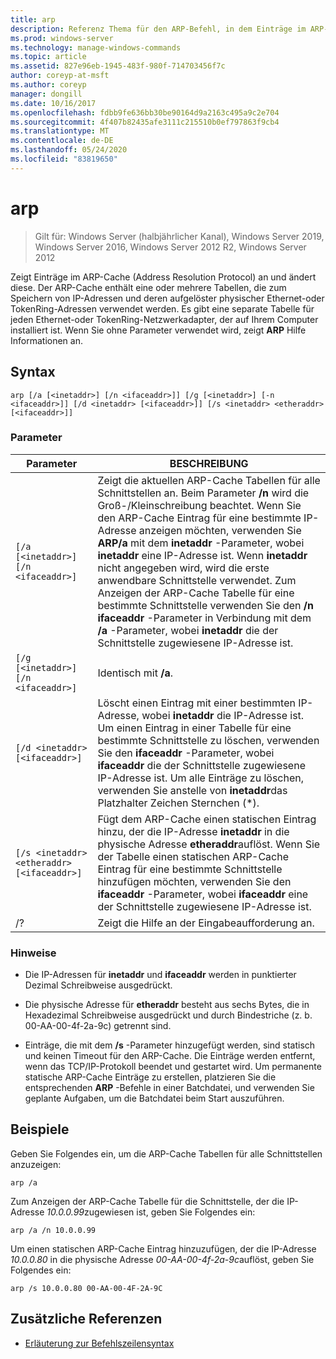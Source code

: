 ```yaml
---
title: arp
description: Referenz Thema für den ARP-Befehl, in dem Einträge im ARP-Cache (Address Resolution Protocol), die zum Speichern von IP-Adressen und deren aufgelösten physischen Adressen verwendet werden, angezeigt und geändert werden.
ms.prod: windows-server
ms.technology: manage-windows-commands
ms.topic: article
ms.assetid: 827e96eb-1945-483f-980f-714703456f7c
author: coreyp-at-msft
ms.author: coreyp
manager: dongill
ms.date: 10/16/2017
ms.openlocfilehash: fdbb9fe636bb30be90164d9a2163c495a9c2e704
ms.sourcegitcommit: 4f407b82435afe3111c215510b0ef797863f9cb4
ms.translationtype: MT
ms.contentlocale: de-DE
ms.lasthandoff: 05/24/2020
ms.locfileid: "83819650"
---
```

# <a name="arp"></a>arp

> Gilt für: Windows Server (halbjährlicher Kanal), Windows Server 2019, Windows Server 2016, Windows Server 2012 R2, Windows Server 2012

Zeigt Einträge im ARP-Cache (Address Resolution Protocol) an und ändert diese. Der ARP-Cache enthält eine oder mehrere Tabellen, die zum Speichern von IP-Adressen und deren aufgelöster physischer Ethernet-oder TokenRing-Adressen verwendet werden. Es gibt eine separate Tabelle für jeden Ethernet-oder TokenRing-Netzwerkadapter, der auf Ihrem Computer installiert ist. Wenn Sie ohne Parameter verwendet wird, zeigt **ARP** Hilfe Informationen an.

## <a name="syntax"></a>Syntax

```
arp [/a [<inetaddr>] [/n <ifaceaddr>]] [/g [<inetaddr>] [-n <ifaceaddr>]] [/d <inetaddr> [<ifaceaddr>]] [/s <inetaddr> <etheraddr> [<ifaceaddr>]]
```

### <a name="parameters"></a>Parameter

| Parameter | BESCHREIBUNG |
| --------- | ----------- |
| `[/a [<inetaddr>] [/n <ifaceaddr>]` | Zeigt die aktuellen ARP-Cache Tabellen für alle Schnittstellen an. Beim Parameter **/n** wird die Groß-/Kleinschreibung beachtet. Wenn Sie den ARP-Cache Eintrag für eine bestimmte IP-Adresse anzeigen möchten, verwenden Sie **ARP/a** mit dem **inetaddr** -Parameter, wobei **inetaddr** eine IP-Adresse ist. Wenn **inetaddr** nicht angegeben wird, wird die erste anwendbare Schnittstelle verwendet. Zum Anzeigen der ARP-Cache Tabelle für eine bestimmte Schnittstelle verwenden Sie den **/n ifaceaddr** -Parameter in Verbindung mit dem **/a** -Parameter, wobei **inetaddr** die der Schnittstelle zugewiesene IP-Adresse ist. |
| `[/g [<inetaddr>] [/n <ifaceaddr>]` | Identisch mit **/a**. |
| `[/d <inetaddr> [<ifaceaddr>]` | Löscht einen Eintrag mit einer bestimmten IP-Adresse, wobei **inetaddr** die IP-Adresse ist. Um einen Eintrag in einer Tabelle für eine bestimmte Schnittstelle zu löschen, verwenden Sie den **ifaceaddr** -Parameter, wobei **ifaceaddr** die der Schnittstelle zugewiesene IP-Adresse ist. Um alle Einträge zu löschen, verwenden Sie anstelle von **inetaddr**das Platzhalter Zeichen Sternchen (*). |
| `[/s <inetaddr> <etheraddr> [<ifaceaddr>]` | Fügt dem ARP-Cache einen statischen Eintrag hinzu, der die IP-Adresse **inetaddr** in die physische Adresse **etheraddr**auflöst. Wenn Sie der Tabelle einen statischen ARP-Cache Eintrag für eine bestimmte Schnittstelle hinzufügen möchten, verwenden Sie den **ifaceaddr** -Parameter, wobei **ifaceaddr** eine der Schnittstelle zugewiesene IP-Adresse ist. |
| /? | Zeigt die Hilfe an der Eingabeaufforderung an. |

### <a name="remarks"></a>Hinweise

- Die IP-Adressen für **inetaddr** und **ifaceaddr** werden in punktierter Dezimal Schreibweise ausgedrückt.

- Die physische Adresse für **etheraddr** besteht aus sechs Bytes, die in Hexadezimal Schreibweise ausgedrückt und durch Bindestriche (z. b. 00-AA-00-4f-2a-9c) getrennt sind.

- Einträge, die mit dem **/s** -Parameter hinzugefügt werden, sind statisch und keinen Timeout für den ARP-Cache. Die Einträge werden entfernt, wenn das TCP/IP-Protokoll beendet und gestartet wird. Um permanente statische ARP-Cache Einträge zu erstellen, platzieren Sie die entsprechenden **ARP** -Befehle in einer Batchdatei, und verwenden Sie geplante Aufgaben, um die Batchdatei beim Start auszuführen.

## <a name="examples"></a>Beispiele

Geben Sie Folgendes ein, um die ARP-Cache Tabellen für alle Schnittstellen anzuzeigen:

```
arp /a
```

Zum Anzeigen der ARP-Cache Tabelle für die Schnittstelle, der die IP-Adresse *10.0.0.99*zugewiesen ist, geben Sie Folgendes ein:

```
arp /a /n 10.0.0.99
```

Um einen statischen ARP-Cache Eintrag hinzuzufügen, der die IP-Adresse *10.0.0.80* in die physische Adresse *00-AA-00-4f-2a-9c*auflöst, geben Sie Folgendes ein:

```
arp /s 10.0.0.80 00-AA-00-4F-2A-9C
```

## <a name="additional-references"></a>Zusätzliche Referenzen

- [Erläuterung zur Befehlszeilensyntax](command-line-syntax-key.md)
